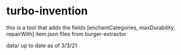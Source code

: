 ﻿# turbo-invention
this is a tool that adds the fields [enchantCategories, maxDurability, repairWith] item.json files from burger-extractor

data/ up to date as of 3/3/21
